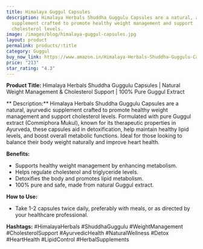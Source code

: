 ```yaml
---
title: Himalaya Guggul Capsules
description: Himalaya Herbals Shuddha Guggulu Capsules are a natural, ayurvedic
  supplement crafted to promote healthy weight management and support
  cholesterol levels.
image: /images/blog/himalaya-guggul-capsules.jpg
layout: product
permalink: products/:title
category: Guggul
buy_now_link: https://www.amazon.in/Himalaya-Herbals-Shuddha-Guggulu-Capsules/dp/B003N3A1ZU/ref=sr_1_5?crid=274T8B0U72I18&tag=m0150-21
price: "213"
star_rating: "4.3"
---
```

**Product Title:**
Himalaya Herbals Shuddha Guggulu Capsules | Natural Weight Management & Cholesterol Support | 100% Pure Guggul Extract

** Description:**
Himalaya Herbals Shuddha Guggulu Capsules are a natural, ayurvedic supplement crafted to promote healthy weight management and support cholesterol levels. Formulated with pure Guggul extract (Commiphora Mukul), known for its therapeutic properties in Ayurveda, these capsules aid in detoxification, help maintain healthy lipid levels, and boost overall metabolic functions. Ideal for those looking to balance their body weight naturally and improve heart health.

**Benefits:**
- Supports healthy weight management by enhancing metabolism.
- Helps regulate cholesterol and triglyceride levels.
- Detoxifies the body and promotes lipid metabolism.
- 100% pure and safe, made from natural Guggul extract.

**How to Use:**
- Take 1-2 capsules twice daily, preferably with meals, or as directed by your healthcare professional.

**Hashtags:**
#HimalayaHerbals #ShuddhaGuggulu #WeightManagement #CholesterolSupport #AyurvedicHealth #NaturalWellness #Detox #HeartHealth #LipidControl #HerbalSupplements
